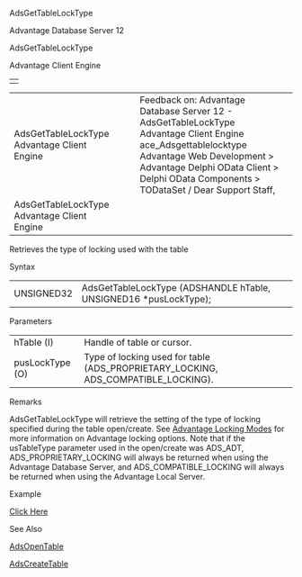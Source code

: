AdsGetTableLockType




Advantage Database Server 12  

AdsGetTableLockType

Advantage Client Engine

|  |
| --- |
|  |

|  |  |  |  |  |
| --- | --- | --- | --- | --- |
| AdsGetTableLockType  Advantage Client Engine |  |  | Feedback on: Advantage Database Server 12 - AdsGetTableLockType Advantage Client Engine ace\_Adsgettablelocktype Advantage Web Development > Advantage Delphi OData Client > Delphi OData Components > TODataSet / Dear Support Staff, |  |
| AdsGetTableLockType  Advantage Client Engine |  |  |  |  |

Retrieves the type of locking used with the table

Syntax

|  |  |
| --- | --- |
| UNSIGNED32 | AdsGetTableLockType (ADSHANDLE hTable,  UNSIGNED16 \*pusLockType); |

Parameters

|  |  |
| --- | --- |
| hTable (I) | Handle of table or cursor. |
| pusLockType (O) | Type of locking used for table (ADS\_PROPRIETARY\_LOCKING, ADS\_COMPATIBLE\_LOCKING). |

Remarks

AdsGetTableLockType will retrieve the setting of the type of locking specified during the table open/create. See [Advantage Locking Modes](master_advantage_locking_modes.htm) for more information on Advantage locking options. Note that if the usTableType parameter used in the open/create was ADS\_ADT, ADS\_PROPRIETARY\_LOCKING will always be returned when using the Advantage Database Server, and ADS\_COMPATIBLE\_LOCKING will always be returned when using the Advantage Local Server.

Example

[Click Here](ace_examples.htm#adsgettablelocktypeexample)

See Also

[AdsOpenTable](ace_adsopentable.htm)

[AdsCreateTable](ace_adscreatetable.htm)